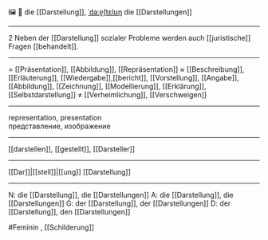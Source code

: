 🖼️ 🔴 die [[Darstellung]], [ˈdaːɐ̯ʃtɛlʊŋ](https://youglish.com/pronounce/Darstellung/german)
die [[Darstellungen]]

---
2 Neben der [[Darstellung]] sozialer Probleme werden auch [[juristische]] Fragen [[behandelt]].  

---
= [[Präsentation]], [[Abbildung]], [[Repräsentation]]
≈ [[Beschreibung]], [[Erläuterung]], [[Wiedergabe]],[[bericht]], [[Vorstellung]], [[Angabe]], [[Abbildung]], [[Zeichnung]], [[Modellierung]], [[Erklärung]], [[Selbstdarstellung]]
≠ [[Verheimlichung]], [[Verschweigen]]

---
representation, presentation  
представление, изображение

---
[[darstellen]], [[gestellt]], [[Darsteller]]

---
[[Dar]]|[[stell]]|[[ung]]
[[Darstellung]]


---
N: die [[Darstellung]], die [[Darstellungen]]
A: die [[Darstellung]], die [[Darstellungen]]
G: der [[Darstellung]], der [[Darstellungen]]
D: der [[Darstellung]], den [[Darstellungen]]

#Feminin , [[Schilderung]]
